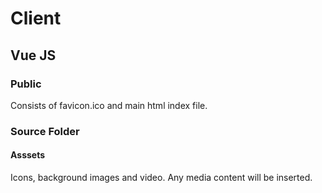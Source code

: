 # Client

## Vue JS

### Public

Consists of favicon.ico and main html index file.

### Source Folder

#### Asssets

Icons, background images and video. Any media content will be inserted.
